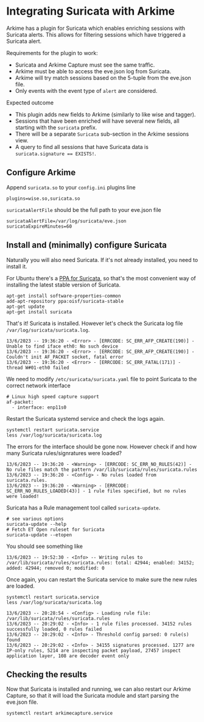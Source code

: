 # Integrating Suricata with Arkime

Arkime has a plugin for Suricata which enables enriching sessions with Suricata alerts. This allows for filtering sessions which have triggered a Suricata alert.

Requirements for the plugin to work:

 * Suricata and Arkime Capture must see the same traffic.
 * Arkime must be able to access the eve.json log from Suricata.
 * Arkime will try match sessions based on the 5-tuple from the eve.json file.
 * Only events with the event type of `alert` are considered. 

Expected outcome

 * This plugin adds new fields to Arkime (similarly to like wise and tagger).
 * Sessions that have been enriched will have several new fields, all starting with the `suricata` prefix. 
 * There will be a separate `Suricata` sub-section in the Arkime sessions view. 
 * A query to find all sessions that have Suricata data is `suricata.signature == EXISTS!`.


## Configure Arkime

Append `suricata.so` to your `config.ini` plugins line

```
plugins=wise.so,suricata.so
```

`suricataAlertFile` should be the full path to your eve.json file

```
suricataAlertFile=/var/log/suricata/eve.json
suricataExpireMinutes=60
```

## Install and (minimally) configure Suricata

Naturally you will also need Suricata. If it's not already installed, you need to install it.

For Ubuntu there's a [PPA for Suricata](https://redmine.openinfosecfoundation.org/projects/suricata/wiki/Ubuntu_Installation_-_Personal_Package_Archives_%28PPA%29), so that's the most convenient way of installing the latest stable version of Suricata.

```
apt-get install software-properties-common
add-apt-repository ppa:oisf/suricata-stable
apt-get update
apt-get install suricata 
```

That's it! Suricata is installed. However let's check the Suricata log file `/var/log/suricata/suricata.log`.

```
13/6/2023 -- 19:36:20 - <Error> - [ERRCODE: SC_ERR_AFP_CREATE(190)] - Unable to find iface eth0: No such device
13/6/2023 -- 19:36:20 - <Error> - [ERRCODE: SC_ERR_AFP_CREATE(190)] - Couldn't init AF_PACKET socket, fatal error
13/6/2023 -- 19:36:20 - <Error> - [ERRCODE: SC_ERR_FATAL(171)] - thread W#01-eth0 failed
```

We need to modify `/etc/suricata/suricata.yaml` file to point Suricata to the correct network interface

```
# Linux high speed capture support
af-packet:
  - interface: enp11s0
```

Restart the Suricata systemd service and check the logs again.

```
systemctl restart suricata.service
less /var/log/suricata/suricata.log 
```

The errors for the interface should be gone now. However check if and how many Suricata rules/signratures were loaded?

```
13/6/2023 -- 19:36:20 - <Warning> - [ERRCODE: SC_ERR_NO_RULES(42)] - No rule files match the pattern /var/lib/suricata/rules/suricata.rules
13/6/2023 -- 19:36:20 - <Config> - No rules loaded from suricata.rules.
13/6/2023 -- 19:36:20 - <Warning> - [ERRCODE: SC_ERR_NO_RULES_LOADED(43)] - 1 rule files specified, but no rules were loaded!
```

Suricata has a Rule management tool called `suricata-update`. 

```
# see various options
suricata-update --help
# Fetch ET Open ruleset for Suricata
suricata-update --etopen
```

You should see something like

```
13/6/2023 -- 19:52:30 - <Info> -- Writing rules to /var/lib/suricata/rules/suricata.rules: total: 42944; enabled: 34152; added: 42944; removed 0; modified: 0
```

Once again, you can restart the Suricata service to make sure the new rules are loaded.

```
systemctl restart suricata.service
less /var/log/suricata/suricata.log 
```

```
13/6/2023 -- 20:28:54 - <Config> - Loading rule file: /var/lib/suricata/rules/suricata.rules
13/6/2023 -- 20:29:02 - <Info> - 1 rule files processed. 34152 rules successfully loaded, 0 rules failed
13/6/2023 -- 20:29:02 - <Info> - Threshold config parsed: 0 rule(s) found
13/6/2023 -- 20:29:02 - <Info> - 34155 signatures processed. 1277 are IP-only rules, 5214 are inspecting packet payload, 27457 inspect application layer, 108 are decoder event only
```

## Checking the results

Now that Suricata is installed and running, we can also restart our Arkime Capture, so that it will load the Suricata module and start parsing the eve.json file.

```
systemctl restart arkimecapture.service
```


